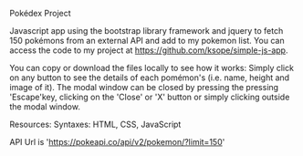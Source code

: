 Pokédex Project

Javascript app using the bootstrap library framework and jquery to fetch 150 pokémons from an external API and add to my pokemon list. You can access the code to my project at https://github.com/ksope/simple-js-app.

You can copy or download the files locally to see how it works: Simply click on any button to see the details of each pomémon's (i.e. name, height and image of it).
The modal window can be closed by pressing the pressing 'Escape'key, clicking on the 'Close' or 'X' button or simply clicking outside the modal window.

Resources:
Syntaxes: HTML, CSS, JavaScript

API Url is 'https://pokeapi.co/api/v2/pokemon/?limit=150' 

